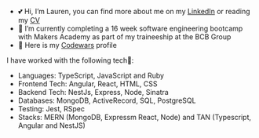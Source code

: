 - 💕 Hi, I’m Lauren, you can find more about me on my [LinkedIn](http://www.linkedin.com/in/laurenbrabbin) or reading my [CV](https://github.com/laurenbrabbin/CV)
- 🌱 I’m currently completing a 16 week software engineering bootcamp with Makers Academy as part of my traineeship at the BCB Group
- 🐥 Here is my [Codewars](https://www.codewars.com/users/Laurenbrabbin/) profile

I have worked with the following tech🌸: 
-  Languages: TypeScript, JavaScript and Ruby
-  Frontend Tech: Angular, React, HTML, CSS
-  Backend Tech:  NestJs, Express, Node, Sinatra
-  Databases: MongoDB, ActiveRecord, SQL, PostgreSQL
-  Testing: Jest, RSpec
-  Stacks: MERN (MongoDB, Expressm React, Node) and TAN (Typescript, Angular and NestJS)

<!---
laurenbrabbin/laurenbrabbin is a ✨ special ✨ repository because its `README.md` (this file) appears on your GitHub profile.
You can click the Preview link to take a look at your changes.
--->
